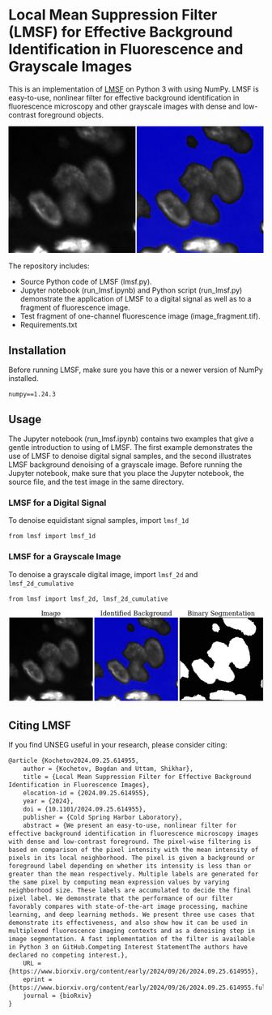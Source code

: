 # Local Mean Suppression Filter (LMSF) for Effective Background Identification in Fluorescence and Grayscale Images

This is an implementation of [LMSF](https://doi.org/10.1101/2024.09.25.614955) on Python 3 with using NumPy. LMSF is easy-to-use, nonlinear filter for effective background identification in fluorescence microscopy and other grayscale images with dense and low-contrast foreground objects.

![Segmentation Example](content/logo.png)

The repository includes:
* Source Python code of LMSF (lmsf.py).
* Jupyter notebook (run_lmsf.ipynb) and Python script (run_lmsf.py) demonstrate the application of LMSF to a digital signal as well as to a fragment of fluorescence image.
* Test fragment of one-channel fluorescence image (image_fragment.tif).
* Requirements.txt

## Installation
Before running LMSF, make sure you have this or a newer version of NumPy installed.
```
numpy==1.24.3
```

## Usage
The Jupyter notebook (run_lmsf.ipynb) contains two examples that give a gentle introduction to using of LMSF. The first example demonstrates the use of LMSF to denoise digital signal samples, and the second illustrates LMSF background denoising of a grayscale image.
Before running the Jupyter notebook, make sure that you place the Jupyter notebook, the source file, and the test image in the same directory.

### LMSF for a Digital Signal
To denoise equidistant signal samples, import `lmsf_1d`
```
from lmsf import lmsf_1d
```

### LMSF for a Grayscale Image
To denoise a grayscale digital image, import `lmsf_2d` and `lmsf_2d_cumulative`
```
from lmsf import lmsf_2d, lmsf_2d_cumulative
```
![Example](content/logo.gif)

## Citing LMSF
If you find UNSEG useful in your research, please consider citing:

```
@article {Kochetov2024.09.25.614955,
	author = {Kochetov, Bogdan and Uttam, Shikhar},
	title = {Local Mean Suppression Filter for Effective Background Identification in Fluorescence Images},
	elocation-id = {2024.09.25.614955},
	year = {2024},
	doi = {10.1101/2024.09.25.614955},
	publisher = {Cold Spring Harbor Laboratory},
	abstract = {We present an easy-to-use, nonlinear filter for effective background identification in fluorescence microscopy images with dense and low-contrast foreground. The pixel-wise filtering is based on comparison of the pixel intensity with the mean intensity of pixels in its local neighborhood. The pixel is given a background or foreground label depending on whether its intensity is less than or greater than the mean respectively. Multiple labels are generated for the same pixel by computing mean expression values by varying neighborhood size. These labels are accumulated to decide the final pixel label. We demonstrate that the performance of our filter favorably compares with state-of-the-art image processing, machine learning, and deep learning methods. We present three use cases that demonstrate its effectiveness, and also show how it can be used in multiplexed fluorescence imaging contexts and as a denoising step in image segmentation. A fast implementation of the filter is available in Python 3 on GitHub.Competing Interest StatementThe authors have declared no competing interest.},
	URL = {https://www.biorxiv.org/content/early/2024/09/26/2024.09.25.614955},
	eprint = {https://www.biorxiv.org/content/early/2024/09/26/2024.09.25.614955.full.pdf},
	journal = {bioRxiv}
}
```
